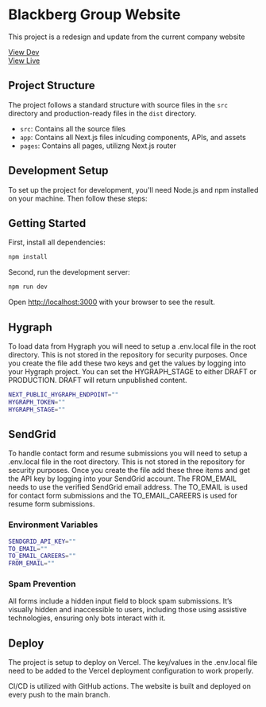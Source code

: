 # Blackberg Group Website 

This project is a redesign and update from the current company website

[View Dev](https://blackberg-website-git-dev-bbg.vercel.app)  
[View Live](https://www.blackberggroup.com/)

## Project Structure

The project follows a standard structure with source files in the `src` directory and production-ready files in the `dist` directory.

- `src`: Contains all the source files
- `app`: Contains all Next.js files inlcuding components, APIs, and assets
- `pages`: Contains all pages, utilizng Next.js router

## Development Setup

To set up the project for development, you'll need Node.js and npm installed on your machine. Then follow these steps:

## Getting Started

First, install all dependencies:

```bash
npm install
```

Second, run the development server:

```bash
npm run dev
```

Open [http://localhost:3000](http://localhost:3000) with your browser to see the result.

## Hygraph

To load data from Hygraph you will need to setup a .env.local file in the root directory. This is not stored in the repository for security purposes. Once you create the file add these two keys and get the values by logging into your Hygraph project. You can set the HYGRAPH_STAGE to either DRAFT or PRODUCTION. DRAFT will return unpublished content. 

```bash
NEXT_PUBLIC_HYGRAPH_ENDPOINT=""
HYGRAPH_TOKEN=""
HYGRAPH_STAGE=""
```

## SendGrid

To handle contact form and resume submissions you will need to setup a .env.local file in the root directory. This is not stored in the repository for security purposes. Once you create the file add these three items and get the API key by logging into your SendGrid account. The FROM_EMAIL needs to use the verified SendGrid email address. The TO_EMAIL is used for contact form submissions and the TO_EMAIL_CAREERS is used for resume form submissions.

### Environment Variables

```bash
SENDGRID_API_KEY=""
TO_EMAIL=""
TO_EMAIL_CAREERS=""
FROM_EMAIL=""
```

### Spam Prevention

All forms include a hidden input field to block spam submissions. It’s visually hidden and inaccessible to users, including those using assistive technologies, ensuring only bots interact with it.

## Deploy 

The project is setup to deploy on Vercel. The key/values in the .env.local file need to be added to the Vercel deployment configuration to work properly. 

CI/CD is utilized with GitHub actions. The website is built and deployed on every push to the main branch. 
